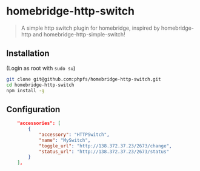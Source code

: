 # homebridge-http-switch
> A simple http switch plugin for homebridge, inspired by homebridge-http and homebridge-http-simple-switch!

## Installation
(Login as root with ```sudo su```)
```bash
git clone git@github.com:phpfs/homebridge-http-switch.git
cd homebridge-http-switch
npm install -g
```

## Configuration
```json
    "accessories": [
        {
	        "accessory": "HTTPSwitch",
	        "name": "MySwitch",
	        "toggle_url": "http://138.372.37.23/2673/change",
	        "status_url": "http://138.372.37.23/2673/status"
        }
    ],
```
